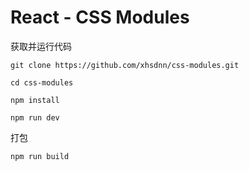 # React - CSS Modules

获取并运行代码

```
git clone https://github.com/xhsdnn/css-modules.git

cd css-modules

npm install

npm run dev
```

打包

```
npm run build
```